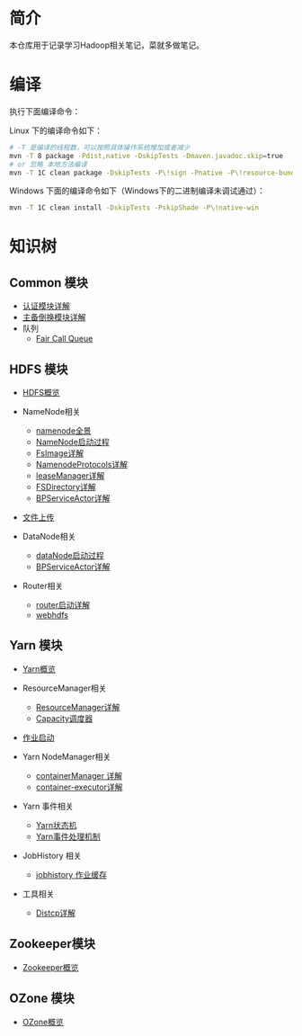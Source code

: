 # 简介

本仓库用于记录学习Hadoop相关笔记，菜就多做笔记。

# 编译

执行下面编译命令：

Linux 下的编译命令如下：

```bash
# -T 是编译的线程数，可以按照具体操作系统增加或者减少
mvn -T 8 package -Pdist,native -DskipTests -Dmaven.javadoc.skip=true
# or 忽略 本地方法编译
mvn -T 1C clean package -DskipTests -P\!sign -Pnative -P\!resource-bundle -PskipShade  -Dmaven.javadoc.skip=true -Dcheckstyle.skip=true -Dpmd.skip=true
```

Windows 下面的编译命令如下（Windows下的二进制编译未调试通过）：

```bash
mvn -T 1C clean install -DskipTests -PskipShade -P\!native-win
```

# 知识树

## Common 模块

- [认证模块详解](./common/authenticated.md)
- [主备倒换模块详解](./common/zk_failover.md)
- 队列
  - [Fair Call Queue](./common/fair_call_queue.md)

## HDFS 模块

- [HDFS概览](./hdfs/README.md)

- NameNode相关
  
  - [namenode全景](./hdfs/namenode全景.md)
  - [NameNode启动过程](./hdfs/nameNode启动过程.md)
  - [FsImage详解](./hdfs/fsImages.md)
  - [NamenodeProtocols详解](./hdfs/NamenodeProtocols详解.md)
  - [leaseManager详解](./hdfs/leaseManager详解.md)
  - [FSDirectory详解](./hdfs/FSDirectory详解.md)
  - [ BPServiceActor详解](./hdfs/BPServiceActor详解.md)

- [文件上传](./hdfs/file_upload.md)

- DataNode相关
  
  - [dataNode启动过程](./hdfs/dataNode启动过程.md)
  - [BPServiceActor详解](./hdfs/BPServiceActor详解.md)

- Router相关
  
  - [router启动详解](./hdfs/router启动详解.md)
  - [webhdfs](./hdfs/webhdfs详解.md)

## Yarn 模块

- [Yarn概览](./yarn/README.md)

- ResourceManager相关
  
  - [ResourceManager详解](./yarn/resourcemanager.md)
  - [Capacity调度器](./yarn/capacity.md)

- [作业启动](./yarn/job_start.md)

- Yarn NodeManager相关
  
  - [containerManager 详解](./yarn/containerManager.md)
  - [container-executor详解](./yarn/container-executor.md)

- Yarn 事件相关
  
  - [Yarn状态机](./yarn/yarn_event.md)
  - [Yarn事件处理机制](./yarn/yarn_event_detail.md)

- JobHistory 相关
  
  - [jobhistory 作业缓存](./yarn/jobhistory_cache.md)

- 工具相关
  
  - [Distcp详解](./yarn/distcp.md)

## Zookeeper模块

- [Zookeeper概览](./zookeeper/README.md)

## OZone 模块

- [OZone概览](./ozone/README.md)
